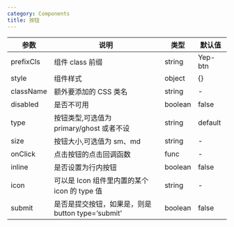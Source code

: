 ```yaml
---
category: Components
title: 按钮
---
```


<DEMO>

| 参数      | 说明                                              | 类型    | 默认值  |
| --------- | ------------------------------------------------- | ------- | ------- |
| prefixCls | 组件 class 前缀                                   | string  | Yep-btn |
| style     | 组件样式                                          | object  | {}      |
| className | 额外要添加的 CSS 类名                             | string  | -       |
| disabled  | 是否不可用                                        | boolean | false   |
| type      | 按钮类型,可选值为 primary/ghost 或者不设          | string  | default |
| size      | 按钮大小,可选值为 sm、md                          | string  | -       |
| onClick   | 点击按钮的点击回调函数                            | func    | -       |
| inline    | 是否设置为行内按钮                                | boolean | false   |
| icon      | 可以是 Icon 组件里内置的某个 icon 的 type 值      | string  | -       |
| submit    | 是否是提交按钮，如果是，则是 button type=‘submit’ | boolean | false   |
